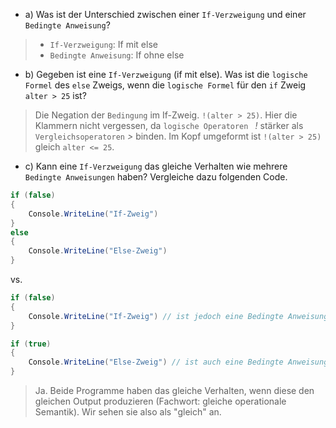 ﻿* a) Was ist der Unterschied zwischen einer ``If-Verzweigung`` und einer ``Bedingte Anweisung``?
> * ``If-Verzweigung``: If mit else
> * ``Bedingte Anweisung``: If ohne else

* b) Gegeben ist eine ``If-Verzweigung`` (if mit else). Was ist die ``logische Formel`` des ``else`` Zweigs, wenn die ``logische Formel`` für den ``if`` Zweig ``alter > 25`` ist?
> Die Negation der ``Bedingung`` im If-Zweig. ``!(alter > 25)``. Hier die Klammern nicht vergessen, da ``logische Operatoren `` *!* stärker als ``Vergleichsoperatoren`` *>* binden. Im Kopf umgeformt ist ``!(alter > 25)`` gleich ``alter <= 25``.


* c) Kann eine ``If-Verzweigung`` das gleiche Verhalten wie mehrere ``Bedingte Anweisungen`` haben? Vergleiche dazu folgenden Code.
```csharp
if (false) 
{
    Console.WriteLine("If-Zweig")
} 
else 
{
    Console.WriteLine("Else-Zweig")
}
```

vs.

```csharp
if (false) 
{
    Console.WriteLine("If-Zweig") // ist jedoch eine Bedingte Anweisung
} 

if (true) 
{
    Console.WriteLine("Else-Zweig") // ist auch eine Bedingte Anweisung
}
```
> Ja. Beide Programme haben das gleiche Verhalten, wenn diese den gleichen Output produzieren (Fachwort: gleiche operationale Semantik). Wir sehen sie also als "gleich" an. 



